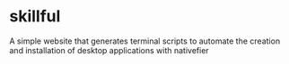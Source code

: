 # skillful
A simple website that generates terminal scripts to automate the creation and installation of desktop applications with nativefier
